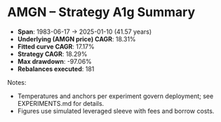 # AMGN – Strategy A1g Summary

- **Span**: 1983-06-17 → 2025-01-10 (41.57 years)
- **Underlying (AMGN price) CAGR**: 18.31%
- **Fitted curve CAGR**: 17.17%
- **Strategy CAGR**: 18.29%
- **Max drawdown**: -97.06%
- **Rebalances executed**: 181

Notes:

- Temperatures and anchors per experiment govern deployment; see EXPERIMENTS.md for details.
- Figures use simulated leveraged sleeve with fees and borrow costs.

